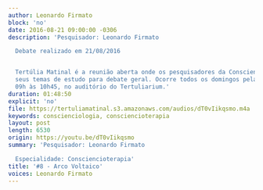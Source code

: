 ```yaml
---
author: Leonardo Firmato
block: 'no'
date: 2016-08-21 09:00:00 -0306
description: 'Pesquisador: Leonardo Firmato

  Debate realizado em 21/08/2016


  Tertúlia Matinal é a reunião aberta onde os pesquisadores da Conscienciologia apresentam
  seus temas de estudo para debate geral. Ocorre todos os domingos pela manhã, das
  09h às 10h45, no auditório do Tertuliarium.'
duration: 01:48:50
explicit: 'no'
file: https://tertuliamatinal.s3.amazonaws.com/audios/dT0vIikqsmo.m4a
keywords: conscienciologia, consciencioterapia
layout: post
length: 6530
origin: https://youtu.be/dT0vIikqsmo
summary: 'Pesquisador: Leonardo Firmato

  Especialidade: Consciencioterapia'
title: '#8 - Arco Voltaico'
voices: Leonardo Firmato
---
```

